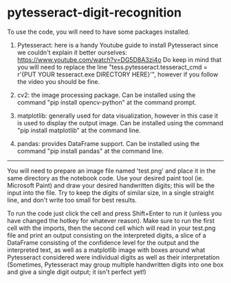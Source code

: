 # pytesseract-digit-recognition

To use the code, you will need to have some packages installed.

1. Pytesseract: here is a handy Youtube guide to install Pytesseract since we couldn't explain it better ourselves: https://www.youtube.com/watch?v=DG5D8A3zi4o
Do keep in mind that you will need to replace the line "tess.pytesseract.tesseract_cmd = r'{PUT YOUR tesseract.exe DIRECTORY HERE}'",
however if you follow the video you should be fine.

2. cv2: the image processing package. Can be installed using the command "pip install opencv-python" at the command prompt.

3. matplotlib: generally used for data visualization, however in this case it is used to display the output image.
Can be installed using the command "pip install matplotlib" at the command line.

4. pandas: provides DataFrame support. Can be installed using the command "pip install pandas" at the command line.

_________________________________________________________________________________________________________________________

You will need to prepare an image file named 'test.png' and place it in the same directory as the notebook code.
Use your desired paint tool (ie. Microsoft Paint) and draw your desired handwritten digits; this will be the input
into the file. Try to keep the digits of similar size, in a single straight line, and don't write too small for best results.

To run the code just click the cell and press Shift+Enter to run it (unless you have changed the hotkey for whatever reason).
Make sure to run the first cell with the imports, then the second cell which will read in your test.png file and print 
an output consisting on the interpreted digits, a slice of a DataFrame consisting of the confidence level for the output
and the interpreted text, as well as a matplotlib image with boxes around what Pytesseract considered were individual digits
as well as their interpretation (Sometimes, Pytesseract may group multiple handwritten digits into one box and give a single 
digit output; it isn't perfect yet!)
